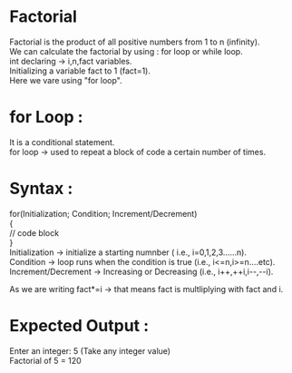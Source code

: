 # Factorial 
Factorial is the product of all positive numbers from 1 to n (infinity).  
We can calculate the factorial by using : for loop or while loop.  
int declaring -> i,n,fact variables.  
Initializing a variable fact to 1 (fact=1).   
Here we vare using "for loop".  
# for Loop :
It is a conditional statement.  
for loop -> used to repeat a block of code a certain number of times.  
    
# Syntax :
for(Initialization; Condition; Increment/Decrement)  
{  
    // code block  
}  
Initialization -> initialize a starting numnber ( i.e.,  i=0,1,2,3......n).  
Condition -> loop runs when the condition is true (i.e.,  i<=n,i>=n....etc).  
Increment/Decrement -> Increasing or Decreasing (i.e.,  i++,++i,i--,--i).  
  
As we are writing  fact*=i -> that means fact is multliplying with fact and i.  
  
# Expected Output :
 Enter an integer: 5   (Take any integer value)  
 Factorial of 5 = 120  